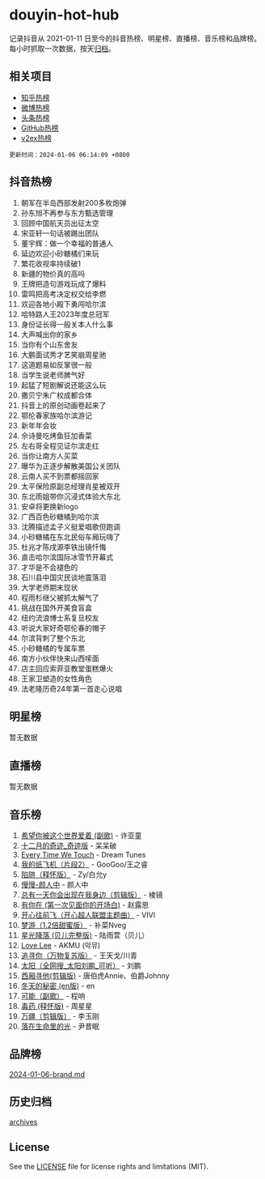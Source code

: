 # douyin-hot-hub

记录抖音从 2021-01-11 日至今的抖音热榜、明星榜、直播榜、音乐榜和品牌榜。每小时抓取一次数据，按天[归档](archives)。

## 相关项目

- [知乎热榜](https://github.com/lonnyzhang423/zhihu-hot-hub)
- [微博热榜](https://github.com/lonnyzhang423/weibo-hot-hub)
- [头条热榜](https://github.com/lonnyzhang423/toutiao-hot-hub)
- [GitHub热榜](https://github.com/lonnyzhang423/github-hot-hub)
- [v2ex热榜](https://github.com/lonnyzhang423/v2ex-hot-hub)


`更新时间：2024-01-06 06:14:09 +0800`

## 抖音热榜

1. 朝军在半岛西部发射200多枚炮弹
1. 孙东旭不再参与东方甄选管理
1. 回顾中国航天员出征太空
1. 宋亚轩一句话被踢出团队
1. 董宇辉：做一个幸福的普通人
1. 延边欢迎小砂糖橘们来玩
1. 繁花收视率持续破1
1. 新疆的物价真的高吗
1. 王牌把造句游戏玩成了爆料
1. 雷鸣把高考决定权交给李燃
1. 欢迎各地小殿下勇闯哈尔滨
1. 哈特路人王2023年度总冠军
1. 身份证长得一般关本人什么事
1. 大声喊出你的家乡
1. 当你有个山东舍友
1. 大鹏面试秀才艺笑崩周星驰
1. 这道题易如反掌很一般
1. 当学生说老师脾气好
1. 起猛了短剧解说还能这么玩
1. 撒贝宁朱广权成都合体
1. 抖音上的原创动画卷起来了
1. 鄂伦春家族哈尔滨游记
1. 新年年会妆
1. 佘诗曼吃烤鱼狂加香菜
1. 左右哥全程见证尔滨走红
1. 当你让南方人买菜
1. 曝华为正逐步解散美国公关团队
1. 云南人买不到票都摇回家
1. 太平保险原副总经理肖星被双开
1. 东北雨姐带你沉浸式体验大东北
1. 安卓将更换新logo
1. 广西百色砂糖橘到哈尔滨
1. 沈腾描述孟子义挺爱唱歌但跑调
1. 小砂糖橘在东北民俗车厢玩嗨了
1. 杜兆才陈戌源李铁出镜忏悔
1. 直击哈尔滨国际冰雪节开幕式
1. 才华是不会褪色的
1. 石川县中国灾民谈地震落泪
1. 大学老师期末现状
1. 程雨杉继父被抓太解气了
1. 挑战在国外开美食盲盒
1. 纽约流浪博士系复旦校友
1. 听说大家好奇鄂伦春的帽子
1. 尔滨背刺了整个东北
1. 小砂糖橘的专属车票
1. 南方小伙伴快来山西嗦面
1. 店主回应索菲亚教堂蛋糕爆火
1. 王家卫塑造的女性角色
1. 法老隆历奇24年第一首走心说唱

## 明星榜

暂无数据

## 直播榜

暂无数据

## 音乐榜

1. [希望你被这个世界爱着 (副歌)](https://sf86-cdn-tos.douyinstatic.com/obj/tos-cn-ve-2774/oUHCmWQfZlE3QQBKBeD8rCFLpJzPgCpImhsxMt) - 许亚童
1. [十二月的奇迹_奇迹版](https://sf86-cdn-tos.douyinstatic.com/obj/tos-cn-ve-2774/oMslvA9FBzGMGHnyUuoiiUjtIAXfMz6tzwByW8) - 呆呆破
1. [Every Time We Touch](https://sf6-cdn-tos.douyinstatic.com/obj/tos-cn-ve-2774/ogN6lUKQeBBfEVhIOMikG1CcJjugxk1tztZyhP) - Dream Tunes
1. [我的纸飞机（片段2）](https://sf86-cdn-tos.douyinstatic.com/obj/tos-cn-ve-2774/oM2ZrKcg2CD5AeRB2gkeXOFB1IxAGJdZPazYHf) - GooGoo/王之睿
1. [陷阱（释怀版）](https://sf3-cdn-tos.douyinstatic.com/obj/tos-cn-ve-2774/oE8C21LeZrzKLDFfQYgMzx4GAIHageG5IzayY7) - Zy/白允y
1. [慢慢-颜人中](https://sf86-cdn-tos.douyinstatic.com/obj/tos-cn-ve-2774/ocjHNfBXdBxQNC8ZGAeoLMFTUgtBg8bkExunDC) - 颜人中
1. [总有一天你会出现在我身边（剪辑版）](https://sf86-cdn-tos.douyinstatic.com/obj/tos-cn-ve-2774/oMLsHwhWW7CYoAhoWB9EXUQIzNBsfAJxpAoxCU) - 棱镜
1. [有你在 (第一次见面你的开场白)](https://sf6-cdn-tos.douyinstatic.com/obj/tos-cn-ve-2774/oAthrQ3ClJBfI57uBoFEgNDYtNCZ0TSYQQfxQ0) - 赵露思
1. [开心往前飞（开心超人联盟主题曲）](https://sf86-cdn-tos.douyinstatic.com/obj/tos-cn-ve-2774/9d8fb7c82cf1421fb93a9fe925275e0a) - VIVI
1. [梦游（1.2倍甜蜜版）](https://sf86-cdn-tos.douyinstatic.com/obj/tos-cn-ve-2774/o4gyAUm8hwufoEABmwVIiQtHsFuGzAEEWtNMzo) - 补菜Nveg
1. [星光降落 (贝儿完整版)](https://sf86-cdn-tos.douyinstatic.com/obj/tos-cn-ve-2774/okwB9hAwyAtsFFkFBzAX1hOOfQuIoMNs0W2Mwr) - 陆雨萱（贝儿）
1. [Love Lee](https://sf86-cdn-tos.douyinstatic.com/obj/tos-cn-ve-2774/o05GbkJGbCBTdDnMtB0fwOYgkeZp23vrWQDQBS) - AKMU (악뮤)
1. [追寻你（万物复苏版）](https://sf86-cdn-tos.douyinstatic.com/obj/tos-cn-ve-2774/oYeAZJsbjIDit9APmBg8u6uDUQnHmoCf3gbo74) - 王天戈/川青
1. [太阳（全网搜_太阳刘鹏_可听）](https://sf86-cdn-tos.douyinstatic.com/obj/tos-cn-ve-2774/ogWbyIQnlBFImVbeDocRdCIYtBHlbJXgfZMvgz) - 刘鹏
1. [西厢寻他(剪辑版)](https://sf86-cdn-tos.douyinstatic.com/obj/tos-cn-ve-2774/oUsAVfAQKlRNxEv5qxvIB8o5qmIWUcXbzJKJhw) - 唐伯虎Annie、伯爵Johnny
1. [冬天的秘密 (en版)](https://sf3-cdn-tos.douyinstatic.com/obj/tos-cn-ve-2774/okIuMHDdzyf3FjGK4Lphe1vfHcQaPIHAg0Z4CR) - en
1. [可能（副歌）](https://sf3-cdn-tos.douyinstatic.com/obj/tos-cn-ve-2774/cde1731888894259b333569393c2fb51) - 程响
1. [毒药 (释怀版)](https://sf86-cdn-tos.douyinstatic.com/obj/tos-cn-ve-2774/oYILMEAzspdZBIzy4frJNB8ZHPHWAhiwowd4Ad) - 周星星
1. [万疆（剪辑版）](https://sf6-cdn-tos.douyinstatic.com/obj/tos-cn-ve-2774/ooG7oVgFlDTelKCjCsTTobQvbdtj1BBQXnfZd8) - 李玉刚
1. [落在生命里的光](https://sf6-cdn-tos.douyinstatic.com/obj/tos-cn-ve-2774/d9ffa8c090124ea58bb10df9b510c01d) - 尹昔眠

## 品牌榜

[2024-01-06-brand.md](archives/2024-01-06-brand.md)

## 历史归档

[archives](archives)

## License

See the [LICENSE](LICENSE) file for license rights and limitations (MIT).
